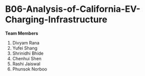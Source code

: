 # B06-Analysis-of-California-EV-Charging-Infrastructure

**Team Members**
1. Divyam Rana
2. Yufei Shang
3. Shrinidhi Bhide
4. Chenhui Shen
5. Rashi Jaiswal
6. Phunsok Norboo
